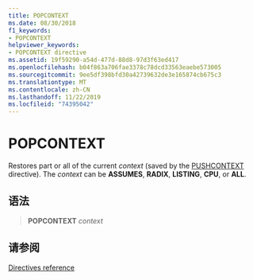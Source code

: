 ```yaml
---
title: POPCONTEXT
ms.date: 08/30/2018
f1_keywords:
- POPCONTEXT
helpviewer_keywords:
- POPCONTEXT directive
ms.assetid: 19f59290-a54d-477d-88d8-97d3f63ed417
ms.openlocfilehash: b04f863a706fae3378c78dcd33563eaebe573005
ms.sourcegitcommit: 9ee5df398bfd30a42739632de3e165874cb675c3
ms.translationtype: MT
ms.contentlocale: zh-CN
ms.lasthandoff: 11/22/2019
ms.locfileid: "74395042"
---
```

# <a name="popcontext"></a>POPCONTEXT

Restores part or all of the current *context* (saved by the [PUSHCONTEXT](../../assembler/masm/pushcontext.md) directive). The *context* can be **ASSUMES**, **RADIX**, **LISTING**, **CPU**, or **ALL**.

## <a name="syntax"></a>语法

> **POPCONTEXT** *context*

## <a name="see-also"></a>请参阅

[Directives reference](directives-reference.md)
